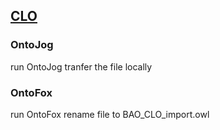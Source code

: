 ## [CLO](https://github.com/BioAssayOntology/BAO/tree/master/developer%20note/external/CLO)
### OntoJog
run OntoJog
tranfer the file locally

### OntoFox
run OntoFox
rename file to BAO_CLO_import.owl
